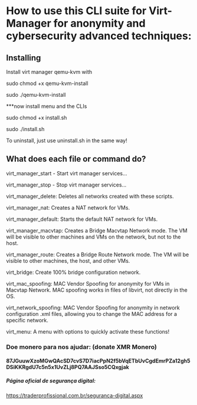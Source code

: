 #   How to use this CLI suite for Virt-Manager for anonymity and cybersecurity advanced techniques:

##   Installing

Install virt manager qemu-kvm with 

sudo chmod +x qemu-kvm-install

sudo ./qemu-kvm-install

***now install menu and the CLIs

sudo chmod +x install.sh

sudo ./install.sh

To uninstall, just use uninstall.sh in the same way!

## What does each file or command do?

virt_manager_start - Start virt manager services...

virt_manager_stop -  Stop virt manager services...

virt_manager_delete: Deletes all networks created with these scripts.

virt_manager_nat: Creates a NAT network for VMs.

virt_manager_default: Starts the default NAT network for VMs.

virt_manager_macvtap: Creates a Bridge Macvtap Network mode. The VM will be visible to other machines and VMs on the network, but not to the host.

virt_manager_route: Creates a Bridge Route Network mode. The VM will be visible to other machines, the host, and other VMs.

virt_bridge: Create 100% bridge configuration network.

virt_mac_spoofing: MAC Vendor Spoofing for anonymity for VMs in Macvtap Network. MAC spoofing works in files of libvirt, not directly in the OS.

virt_network_spoofing: MAC Vendor Spoofing for anonymity in network configuration .xml files, allowing you to change the MAC address for a specific network.

virt_menu: A menu with options to quickly activate these functions!

### Doe monero para nos ajudar: (donate XMR Monero)

#### 87JGuuwXzoMGwQAcSD7cvS7D7iacPpN2f5bVqETbUvCgdEmrPZa12gh5DSiKKRgdU7c5n5x1UvZLj8PQ7AAJSso5CQxgjak

##### Página oficial de segurança digital:

https://traderprofissional.com.br/seguranca-digital.aspx


